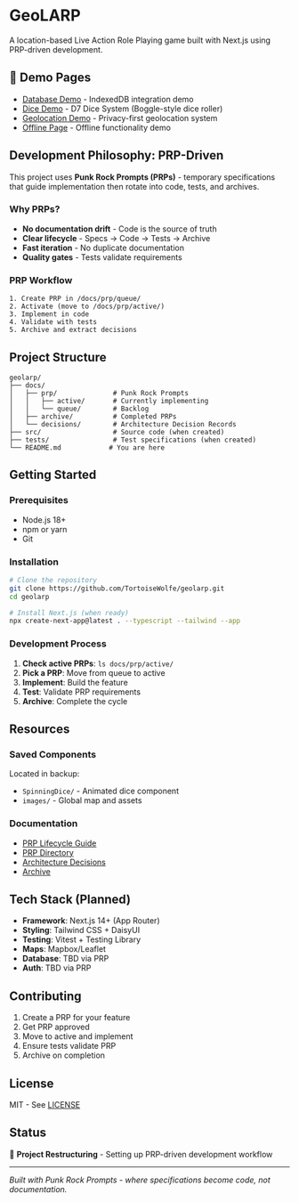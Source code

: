 # GeoLARP

A location-based Live Action Role Playing game built with Next.js using PRP-driven development.

## 🔗 Demo Pages

- [Database Demo](http://localhost:3000/database-demo) - IndexedDB integration demo
- [Dice Demo](http://localhost:3000/dice-demo) - D7 Dice System (Boggle-style dice roller)
- [Geolocation Demo](http://localhost:3000/geolocation-demo) - Privacy-first geolocation system
- [Offline Page](http://localhost:3000/offline) - Offline functionality demo

## Development Philosophy: PRP-Driven

This project uses **Punk Rock Prompts (PRPs)** - temporary specifications that guide implementation then rotate into code, tests, and archives. 

### Why PRPs?
- **No documentation drift** - Code is the source of truth
- **Clear lifecycle** - Specs → Code → Tests → Archive
- **Fast iteration** - No duplicate documentation
- **Quality gates** - Tests validate requirements

### PRP Workflow
```
1. Create PRP in /docs/prp/queue/
2. Activate (move to /docs/prp/active/)
3. Implement in code
4. Validate with tests
5. Archive and extract decisions
```

## Project Structure

```
geolarp/
├── docs/
│   ├── prp/              # Punk Rock Prompts
│   │   ├── active/       # Currently implementing
│   │   └── queue/        # Backlog
│   ├── archive/          # Completed PRPs
│   └── decisions/        # Architecture Decision Records
├── src/                  # Source code (when created)
├── tests/                # Test specifications (when created)
└── README.md            # You are here
```

## Getting Started

### Prerequisites
- Node.js 18+
- npm or yarn
- Git

### Installation
```bash
# Clone the repository
git clone https://github.com/TortoiseWolfe/geolarp.git
cd geolarp

# Install Next.js (when ready)
npx create-next-app@latest . --typescript --tailwind --app
```

### Development Process

1. **Check active PRPs**: `ls docs/prp/active/`
2. **Pick a PRP**: Move from queue to active
3. **Implement**: Build the feature
4. **Test**: Validate PRP requirements
5. **Archive**: Complete the cycle

## Resources

### Saved Components
Located in backup:
- `SpinningDice/` - Animated dice component
- `images/` - Global map and assets

### Documentation
- [PRP Lifecycle Guide](docs/PRP_LIFECYCLE.md)
- [PRP Directory](docs/prp/)
- [Architecture Decisions](docs/decisions/)
- [Archive](docs/archive/)

## Tech Stack (Planned)

- **Framework**: Next.js 14+ (App Router)
- **Styling**: Tailwind CSS + DaisyUI
- **Testing**: Vitest + Testing Library
- **Maps**: Mapbox/Leaflet
- **Database**: TBD via PRP
- **Auth**: TBD via PRP

## Contributing

1. Create a PRP for your feature
2. Get PRP approved
3. Move to active and implement
4. Ensure tests validate PRP
5. Archive on completion

## License

MIT - See [LICENSE](LICENSE)

## Status

🚧 **Project Restructuring** - Setting up PRP-driven development workflow

---

*Built with Punk Rock Prompts - where specifications become code, not documentation.*